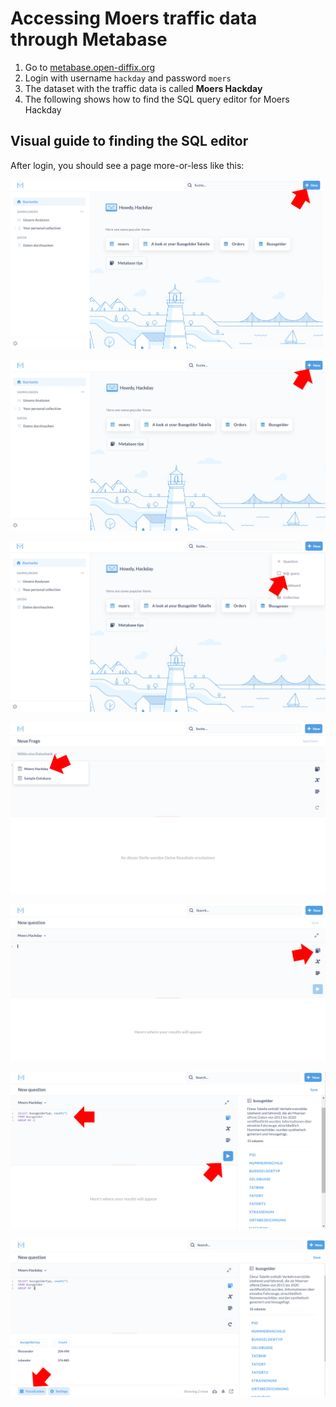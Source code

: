 # Accessing Moers traffic data through Metabase

1. Go to [metabase.open-diffix.org](https://metabase.open-diffix.org/)
2. Login with username `hackday` and password `moers`
3. The dataset with the traffic data is called **Moers Hackday**
4. The following shows how to find the SQL query editor for Moers Hackday

## Visual guide to finding the SQL editor

After login, you should see a page more-or-less like this:

<img src="images/seq1.png" width="500">

![This is an image](images/seq1.png)

![This is an image](images/seq2.png)

![This is an image](images/seq3.png)

![This is an image](images/seq4.png)

![This is an image](images/seq5.png)

![This is an image](images/seq6.png)